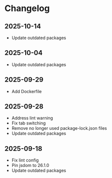 # Changelog

## 2025-10-14

- Update outdated packages

## 2025-10-04

- Update outdated packages

## 2025-09-29

- Add Dockerfile

## 2025-09-28

- Address lint warning
- Fix tab switching
- Remove no longer used package-lock.json files
- Update outdated packages

## 2025-09-18

- Fix lint config
- Pin jsdom to 26.1.0
- Update outdated packages
